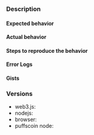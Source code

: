 <!---------------------------------------------------------------------------------------

Welcome to the Web3.js Issue Template!

If you're new around here, reading this will make sure you're helped ASAP.
The more details you include, the better the community will be able to help you!

---------------------------------------------------------------------------------------->

### Description <!-- In plain words, what happened -->


#### Expected behavior
<!---------------------------------------------------------------------
    Example:
    Calling `await web3.eth.getAccounts()` should return an array.
----------------------------------------------------------------------->


#### Actual behavior
<!---------------------------------------------------------------------
    Example:
    Calling `await web3.eth.getAccounts()` returns "monkey".
----------------------------------------------------------------------->


#### Steps to reproduce the behavior
<!---------------------------------------------------------------------
    Example:
    1. Import `web3`
    2. Set the provider to `localhost`
    3. Fetch latest block

    Please use the code blocks Markdown does provide:

    ```js
      
        console.log('Pretty syntax!');
    
    ```
----------------------------------------------------------------------->


#### Error Logs 


#### Gists
<!---------------------------------------------------------------------
    Including links to gists with:
    * ABI JSON,
    * working Solidity code, etc.

    gist tutorial: https://help.github.com/en/articles/creating-gists
----------------------------------------------------------------------->


### Versions 
* web3.js:
* nodejs:
* browser:
* puffscoin node:


<!---------------------------------------------------------------------
                    Thanks for your cooperation!
----------------------------------------------------------------------->
